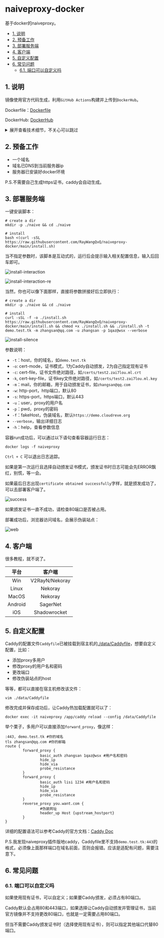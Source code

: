 # naiveproxy-docker

基于docker的naiveproxy。

<!-- TOC depthFrom:2 -->

- [1. 说明](#1-说明)
- [2. 预备工作](#2-预备工作)
- [3. 部署服务端](#3-部署服务端)
- [4. 客户端](#4-客户端)
- [5. 自定义配置](#5-自定义配置)
- [6. 常见问题](#6-常见问题)
    - [6.1. 端口可以自定义吗](#61-端口可以自定义吗)

<!-- /TOC -->

## 1. 说明

镜像使用官方代码生成，利用`GitHub Actions`构建并上传到`DockerHub`。

Dockerfile：[Dockerfile](Dockerfile)

DockerHub: [DockerHub](https://hub.docker.com/repository/docker/zai7lou/naiveproxy-docker/general)

<details>
<summary>展开查看技术细节，不关心可以跳过</summary>

- 关于镜像是怎么打的

镜像先是基于go的官方镜像，安装xcaddy，然后使用xcaddy编译naiveproxy插件版的caddy。然后将caddy拷贝到debian镜像中，最后发布这个debian镜像。

这样打出来的镜像只有65M，如果不使用docker而是直接在机器上装（go + xcaddy），要1G+。

- 关于naiveproxy到底是什么

naiveproxy有客户端和服务端，这里讲的是我们部署的服务端。

naiveproxy服务端其实就是naiveproxy插件版caddy。

naiveproxy插件版caddy指的是[https://github.com/klzgrad/forwardproxy](https://github.com/klzgrad/forwardproxy)。作者通过fork原版caddy，自己实现了`forward_proxy`功能，这个就是naiveproxy代理了。

- 关于伪装

`forward_proxy`里有个`probe_resistance`指令，我们请求会先进`forward_proxy`，如果用户名密码正确，则会正常实现naiveproxy代理功能；但如果认证失败，`probe_resistance`表明不会有异常产生，而是将当前请求继续往下仍，也就是扔到我们的伪装站点（可以是反代的站点也可以是本地的文件服务）。

所以就实现了我们客户端（能提供正确的用户名和密码）去访问就是naiveproxy代理，但其他人用户浏览器访问（或认证不通过），看到的就是一个正常站点。

</details>

## 2. 预备工作

- 一个域名
- 域名已DNS到当前服务器ip
- 服务器已安装好docker环境

P.S.不需要自己生成https证书，caddy会自动生成。

## 3. 部署服务端

一键安装脚本：

```
# create a dir
mkdir -p ./naive && cd ./naive

# install
bash <(curl -sSL https://raw.githubusercontent.com/RayWangQvQ/naiveproxy-docker/main/install.sh)
```

当不指定参数时，该脚本是互动式的，运行后会提示输入相关配置信息，输入后回车即可。

![install-interaction](docs/imgs/install-interaction.png)

![install-interaction-re](docs/imgs/insatll-interaction-re.png)

当然，你也可以像下面那样，直接将参数拼接好后立即执行：

```
# create a dir
mkdir -p ./naive && cd ./naive 

# install
curl -sSL -f -o ./install.sh https://raw.githubusercontent.com/RayWangQvQ/naiveproxy-docker/main/install.sh && chmod +x ./install.sh && ./install.sh -t demo.test.tk -m zhangsan@qq.com -u zhangsan -p 1qaz@wsx --verbose
```

![install-silence](docs/imgs/install-silence.png)

参数说明：

- `-t`：host，你的域名，如`demo.test.tk`
- `-o`: cert-mode，证书模式，1为Caddy自动颁发，2为自己指定现有证书
- `-c`: cert-file，证书文件绝对路径，如`/certs/test2.zai7lou.ml.crt`
- `-k`, cert-key-file，证书key文件绝对路径，如`/certs/test2.zai7lou.ml.key`
- `-m`：mail，你的邮箱，用于自动颁发证书，如`zhangsan@qq.com`
- `-w`: http-port，http端口，默认80
- `-s`: https-port，https端口，默认443
- `-u`：user，proxy的用户名
- `-p`：pwd，proxy的密码
- `-f`：fakeHost，伪装域名，默认`https://demo.cloudreve.org`
- `--verbose`，输出详细日志
- `-h`：help，查看参数信息

容器run成功后，可以通过以下语句查看容器运行日志：

```
docker logs -f naiveproxy
```

`Ctrl + C` 可以退出日志追踪。


如果是第一次运行且选择自动颁发证书模式，颁发证书时日志可能会先ERROR飘红，别慌，等一会。

如果最后日志出现`certificate obtained successfully`字样，就是颁发成功了，可以去部署客户端了。

![success](docs/imgs/cert-suc.png)

如果颁发证书一直不成功，请检查80端口是否被占用。

部署成功后，浏览器访问域名，会展示伪装站点：

![web](docs/imgs/web.png)

## 4. 客户端

很多教程，就不说了。

|  平台   | 客户端  |
| :----:  | :----: |
|  Win    | V2RayN/Nekoray |
| Linux   | Nekoray |
| MacOS   | Nekoray |
| Android | SagerNet |
| iOS     | Shadowrocket |

## 5. 自定义配置

Caddy的配置文件`Caddyfile`已被挂载到宿主机的[./data/Caddyfile](data/Caddyfile)，想要自定义配置，比如：

- 添加proxy多用户
- 修改proxy的用户名和密码
- 更改端口
- 修改伪装站点的host

等等，都可以直接在宿主机修改该文件：

```
vim ./data/Caddyfile
```

修改完成并保存成功后，让Caddy热加载配置就可以了：

```
docker exec -it naiveproxy /app/caddy reload --config /data/Caddyfile
```

举个栗子，多用户可以直接添加`forward_proxy`，像这样：

```
:443, demo.test.tk #你的域名
tls zhangsan@qq.com #你的邮箱
route {
        forward_proxy {
                basic_auth zhangsan 1qaz@wsx #用户名和密码
                hide_ip
                hide_via
                probe_resistance
        }
        forward_proxy {
                basic_auth lisi 1234 #用户名和密码
                hide_ip
                hide_via
                probe_resistance
        }
        reverse_proxy you.want.com {
                #伪装网址
                header_up Host {upstream_hostport}
        }
}
```

详细的配置语法可以参考Caddy的官方文档：[Caddy Doc](https://caddyserver.com/docs/)

P.S.我发现naiveproxy插件版地caddy，Caddyfile里不支持`demo.test.tk:443`的格式，必须像上面那样端口在域名前面，否则会报错。应该是适配有问题，需要注意下。

## 6. 常见问题
### 6.1. 端口可以自定义吗

如果使用现有证书，可以自定义；如果要Caddy颁发，必须占有80端口。

Caddy默认会占用80和443端口，如果选择让Caddy自动颁发并管理证书，当前官方镜像并不支持更改80端口，也就是一定需要占用80端口。

但当不需要Caddy颁发证书时（选择使用现有证书），则可以指定其他端口代替80端口。